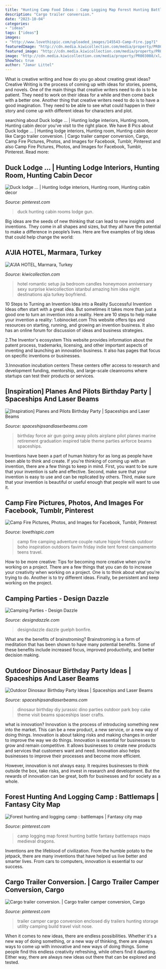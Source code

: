 ```yaml
---
title: "Hunting Camp Food Ideas : Camp Logging Map Forest Hunting Battle Fantasy Battlemaps Maps Medieval Dragons"
description: "Cargo trailer conversion."
date: "2023-10-04"
categories:
- "ideas"
tags: ["ideas"]
images:
- "http://www.lovethispic.com/uploaded_images/145543-Camp-Fire.jpg?1"
featuredImage: "http://cdn.media.kiwicollection.com/media/property/PR003008/xl/003008-04-romantic-room-setup.jpg"
featured_image: "http://cdn.media.kiwicollection.com/media/property/PR003008/xl/003008-04-romantic-room-setup.jpg"
image: "http://cdn.media.kiwicollection.com/media/property/PR003008/xl/003008-04-romantic-room-setup.jpg"
ShowToc: true
author: "Jamar Littel"
---
```



What is creative writing and how do you go about creating great ideas?
Creative Writing is the process of coming up with ideas for stories, poems, and novels. One of the main things that creative writers need to do is to be patient. They need to work on their ideas for a while and then come back with a better one. Another thing that creative writers need to do is to have a good imagination. They need to be able to see what could happen in their story and come up with different ideas for characters and plot.

	

		
searching about Duck lodge … | Hunting lodge interiors, Hunting room, Hunting cabin decor you've visit to the right place. We have 8 Pics about Duck lodge … | Hunting lodge interiors, Hunting room, Hunting cabin decor like Cargo trailer conversion. | Cargo trailer camper conversion, Cargo, Camp Fire Pictures, Photos, and Images for Facebook, Tumblr, Pinterest and also Camp Fire Pictures, Photos, and Images for Facebook, Tumblr, Pinterest. Read more:
		
    
## Duck Lodge … | Hunting Lodge Interiors, Hunting Room, Hunting Cabin Decor

<img loading=lazy src="https://i.pinimg.com/736x/64/99/38/649938ed505b2b7b0e7401add6eb4bed--rustic-entry-gun-rooms.jpg" onerror="this.onerror=null;this.src='https://tse3.mm.bing.net/th?id=OIP.Ih-YanyimVSEeykIlPOPNgHaGI&amp;pid=15.1';" alt="Duck lodge … | Hunting lodge interiors, Hunting room, Hunting cabin decor">

_Source: pinterest.com_

>duck hunting cabin rooms lodge gun. 

	

Big ideas are the seeds of new thinking that can lead to new insights and inventions. They come in all shapes and sizes, but they all have the potential to make a difference in people’s lives. Here are five examples of big ideas that could help change the world: 

    
## A&#039;JIA HOTEL, Marmara, Turkey

<img loading=lazy src="http://cdn.media.kiwicollection.com/media/property/PR003008/xl/003008-04-romantic-room-setup.jpg" onerror="this.onerror=null;this.src='https://tse1.mm.bing.net/th?id=OIP.CCGFFlnQ695msFeMEEa1oQHaEK&amp;pid=15.1';" alt="A&#039;JIA HOTEL, Marmara, Turkey">

_Source: kiwicollection.com_

>hotel romantic setup jia bedroom candles honeymoon anniversary sexy surprise kiwicollection istanbul amazing him idea night destinations ajia turkey boyfriend. 

	

10 Steps to Turning an Invention Idea into a Reality
Successful Invention Ideas often start with a great idea. But sometimes it takes more than just a good one to turn an invention into a reality. Here are 10 steps to help make your invention a reality:
1.obinocket.com This website offers tips and resources on starting, running, and growing an invention business. It also has an online forum for discussion of ideas and business strategies.

2.The Inventor's ecosystem This website provides information about the patent process, trademarks, licensing, and other important aspects of inventing and launching an innovation business. It also has pages that focus on specific inventions or businesses.

3.Innovation incubation centers These centers offer access to research and development funding, mentorship, and large-scale cleanrooms where startups can test their products or services.

    
## [Inspiration] Planes And Pilots Birthday Party | Spaceships And Laser Beams

<img loading=lazy src="https://spaceshipsandlaserbeams.com/wp-content/uploads/2015/09/plane_pilot_air_force_birthday_party_dessert_table.jpg" onerror="this.onerror=null;this.src='https://tse2.mm.bing.net/th?id=OIP.stHuUics8BHyKY2OaHzmdAAAAA&amp;pid=15.1';" alt="[Inspiration] Planes and Pilots Birthday Party | Spaceships and Laser Beams">

_Source: spaceshipsandlaserbeams.com_

>birthday force air gun going away pilots airplane pilot planes marine retirement graduation inspired table theme parties airforce beams spaceships. 

	

Inventions have been a part of human history for as long as people have been able to think and create. If you're thinking of coming up with an invention, there are a few things to keep in mind. First, you want to be sure that your invention is safe and effective. Second, make sure that your invention is easy to use and can be replicated by others. Third, make sure that your invention is beautiful or useful enough that people will want to use it.

    
## Camp Fire Pictures, Photos, And Images For Facebook, Tumblr, Pinterest

<img loading=lazy src="http://www.lovethispic.com/uploaded_images/145543-Camp-Fire.jpg?1" onerror="this.onerror=null;this.src='https://tse3.mm.bing.net/th?id=OIP.VcHxHGTAqzrXhhUE9SGh3wHaLH&amp;pid=15.1';" alt="Camp Fire Pictures, Photos, and Images for Facebook, Tumblr, Pinterest">

_Source: lovethispic.com_

>camp fire camping adventure couple nature hippie friends outdoor boho inspiration outdoors favim friday indie tent forest campamento teens travel. 

	

How to be more creative: Tips for becoming more creative when you're working on a project.
There are a few things that you can do to increase your creativity when working on a project. One is to think about what you're trying to do. Another is to try different ideas. Finally, be persistent and keep working on the project.

    
## Camping Parties - Design Dazzle

<img loading=lazy src="https://www.designdazzle.com/wp-content/uploads/2015/08/cool-camping-party-ideas.jpg" onerror="this.onerror=null;this.src='https://tse4.mm.bing.net/th?id=OIP.To6NMUD-13nXL6aXJogsHwHaMl&amp;pid=15.1';" alt="Camping Parties - Design Dazzle">

_Source: designdazzle.com_

>designdazzle dazzle guelph bonfire. 

	

What are the benefits of brainstroming?
Brainstroming is a form of meditation that has been shown to have many potential benefits. Some of these benefits include increased focus, improved productivity, and better decision making.

    
## Outdoor Dinosaur Birthday Party Ideas | Spaceships And Laser Beams

<img loading=lazy src="http://spaceshipsandlaserbeams.com/wp-content/uploads/2015/09/diy-dinosaur-birthday-party-ideas-at-home.jpg" onerror="this.onerror=null;this.src='https://tse3.mm.bing.net/th?id=OIP.aIXFq49nQ5rNsUj15mvE-gHaKl&amp;pid=15.1';" alt="Outdoor Dinosaur Birthday Party Ideas | Spaceships and Laser Beams">

_Source: spaceshipsandlaserbeams.com_

>dinosaur birthday diy jurassic dino parties outdoor park boy cake theme visit beams spaceships laser crafts. 

	

what is innovation?
Innovation is the process of introducing something new into the market. This can be a new product, a new service, or a new way of doing things. Innovation is about taking risks and making changes in order to improve the way we do things.
Innovation is essential for businesses to grow and remain competitive. It allows businesses to create new products and services that customers want and need. Innovation also helps businesses to improve their processes and become more efficient.

However, innovation is not always easy. It requires businesses to think outside the box, take risks, and invest in research and development. But the rewards of innovation can be great, both for businesses and for society as a whole.

    
## Forest Hunting And Logging Camp : Battlemaps | Fantasy City Map

<img loading=lazy src="https://i.pinimg.com/736x/cc/23/3e/cc233e0ff2c8d1d9b2a906690a14aad3.jpg" onerror="this.onerror=null;this.src='https://tse4.mm.bing.net/th?id=OIP.Ykg_svhvHzt5ioVlwBEJNwHaHa&amp;pid=15.1';" alt="Forest hunting and logging camp : battlemaps | Fantasy city map">

_Source: pinterest.com_

>camp logging map forest hunting battle fantasy battlemaps maps medieval dragons. 

	

Inventions are the lifeblood of civilization. From the humble potato to the jetpack, there are many inventions that have helped us live better and smarter lives. From cars to computers, innovation is essential to our success.

    
## Cargo Trailer Conversion. | Cargo Trailer Camper Conversion, Cargo

<img loading=lazy src="https://i.pinimg.com/736x/e2/c5/7e/e2c57e08b789f843d4100ec95e63239b.jpg" onerror="this.onerror=null;this.src='https://tse2.mm.bing.net/th?id=OIP.7rpXbPfJ5i7O6V4oFSYJDAHaJ3&amp;pid=15.1';" alt="Cargo trailer conversion. | Cargo trailer camper conversion, Cargo">

_Source: pinterest.com_

>trailer camper cargo conversion enclosed diy trailers hunting storage utility camping build travel visit nose. 

	

When it comes to new ideas, there are endless possibilities. Whether it's a new way of doing something, or a new way of thinking, there are always ways to come up with innovative and new ways of doing things. Some people find this endless creativity refreshing, while others find it daunting. Either way, there are always new ideas out there that can be explored and tested.

